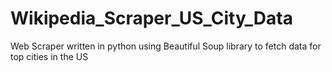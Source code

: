 # Wikipedia_Scraper_US_City_Data
Web Scraper written in python using Beautiful Soup library to fetch data for top cities in the US
